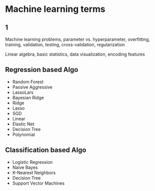 # Machine learning terms

## 1

Machine learning problems, parameter vs. hyperparameter, overfitting, training, validation, testing, cross-validation, regularization

Linear algebra, basic statistics, data visualization, encoding features

## Regression based Algo

- Random Forest
- Passive Aggressive
- LassoLars
- Bayesian Ridge
- Ridge
- Lasso
- SGD
- Linear
- Elastic Net
- Decision Tree
- Polynomial

## Classification based Algo

- Logistic Regression
- Naive Bayes
- K-Nearest Neighbors
- Decision Tree
- Support Vector Machines
